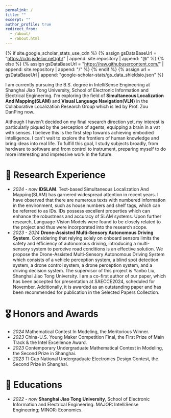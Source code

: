 ```yaml
---
permalink: /
title: ""
excerpt: ""
author_profile: true
redirect_from: 
  - /about/
  - /about.html
---
```


{% if site.google_scholar_stats_use_cdn %}
{% assign gsDataBaseUrl = "https://cdn.jsdelivr.net/gh/" | append: site.repository | append: "@" %}
{% else %}
{% assign gsDataBaseUrl = "https://raw.githubusercontent.com/" | append: site.repository | append: "/" %}
{% endif %}
{% assign url = gsDataBaseUrl | append: "google-scholar-stats/gs_data_shieldsio.json" %}

<span class='anchor' id='about-me'></span>

I am currently pursuing the B.S. degree in IntelliSense Engineering at Shanghai Jiao Tong University, School of Electronic Information and Electrical Engineering. I'm exploring the field of **Simultaneous Localization And Mapping(SLAM)** and **Visual Language Navigation(VLN)** in the Collaborative Localization Research Group which is led by Prof. Zou DanPing now.

Although I haven't decided on my final research direction yet, my interest is particularly piqued by the perception of agents, equipping a brain in a vat with senses. I believe this is the first step towards achieving embodied intelligence. I can't wait to explore the frontiers of human knowledge and bring ideas into real life. To fulfill this goal, I study subjects broadly, from hardware to software and from control to instrument, preparing myself to do more interesting and impressive work in the future.

# 📝 Research Experience 
- *2024 - now* **IDSLAM**. Text-based Simultaneous Localization And Mapping(SLAM) has garnered widespread attention in recent years. I have observed that there are numerous texts with numbered information in the environment, such as house numbers and shelf tags, which can be referred to as IDs. IDs possess excellent properties which can enhance the robustness and accuracy of SLAM systems. Upon further research, Language-Vision Models were found to be closely related to the project and thus were incorporated into the research scope.
- *2023 - 2024* **Drone-Assisted Multi-Sensory Autonomous Driving System**. Considering that relying solely on onboard sensors limits the safety and efficiency of autonomous driving, introducing a multi-sensory system to perceive road conditions is an effective solution. We propose the Drone-Assisted Multi-Sensory Autonomous Driving System which consists of a vehicle perception system, a blind spot detection system, a drone control system, a drone perception system, and a driving decision system. The supervisor of this project is Yanbo Liu, Shanghai Jiao Tong University. I am a co-first author of our paper, which has been accepted for presentation at SAECCE2024, scheduled for November. Additionally, it is awarded as an outstanding paper and has been recommended for publication in the Selected Papers Collection.

# 🎖 Honors and Awards
- *2024* Mathematical Contest In Modeling, the Meritorious Winner. 
- *2023* China-U.S. Young Maker Competition Final, the First Prize of Main Track & the Intel Excellence Award.
- *2023* Contemporary Undergraduate Mathematical Contest in Modeling, the Second Prize in Shanghai.
- *2023* TI Cup National Undergraduate Electronics Design Contest, the Second Prize in Shanghai.

# 📖 Educations
- *2022 - now* **Shanghai Jiao Tong University**, School of Electronic Information and Electrical Engineering. MAJOR: IntelliSense Engineering; MINOR: Economics.
